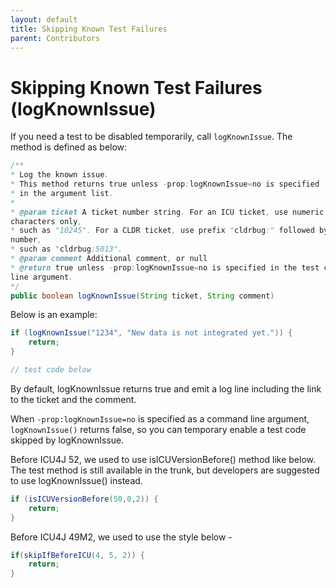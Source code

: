 ```yaml
---
layout: default
title: Skipping Known Test Failures
parent: Contributors
---
```


<!--
Copyright (C) 2016 and later: Unicode, Inc. and others.	Copyright (C) 2016 and later: Unicode, Inc. and others.
License & terms of use: http://www.unicode.org/copyright.html	License & terms of use: http://www.unicode.org/copyright.html
-->

# Skipping Known Test Failures (logKnownIssue)

If you need a test to be disabled temporarily, call `logKnownIssue`. The method
is defined as below:

```java
/**
* Log the known issue.
* This method returns true unless -prop:logKnownIssue=no is specified
* in the argument list.
*
* @param ticket A ticket number string. For an ICU ticket, use numeric
characters only,
* such as "10245". For a CLDR ticket, use prefix "cldrbug:" followed by ticket
number,
* such as "cldrbug:5013".
* @param comment Additional comment, or null
* @return true unless -prop:logKnownIssue=no is specified in the test command
line argument.
*/
public boolean logKnownIssue(String ticket, String comment)
```

Below is an example:

```java
if (logKnownIssue("1234", "New data is not integrated yet.")) {
    return;
}

// test code below
```

By default, logKnownIssue returns true and emit a log line including the link to
the ticket and the comment.

When `-prop:logKnownIssue=no` is specified as a command line argument,
`logKnownIssue()` returns false, so you can temporary enable a test code skipped
by logKnownIssue.

Before ICU4J 52, we used to use isICUVersionBefore() method like below. The test
method is still available in the trunk, but developers are suggested to use
logKnownIssue() instead.

```java
if (isICUVersionBefore(50,0,2)) {
    return;
}
```

Before ICU4J 49M2, we used to use the style below -

```java
if(skipIfBeforeICU(4, 5, 2)) {
    return;
}
```
